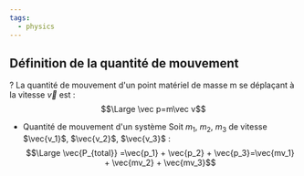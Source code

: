 ```yaml
---
tags:
  - physics
---
```



## Définition de la quantité de mouvement
?
La quantité de mouvement d'un point matériel de masse m se déplaçant à la vitesse $\vec{v}$ est :$$\Large \vec p=m\vec v$$ 
- Quantité de mouvement d'un système
Soit $m_1$, $m_2$, $m_3$ de vitesse $\vec{v_1}$, $\vec{v_2}$, $\vec{v_3}$ : $$\Large \vec{P_{total}} =\vec{p_1} + \vec{p_2} + \vec{p_3}=\vec{mv_1} + \vec{mv_2} + \vec{mv_3}$$
